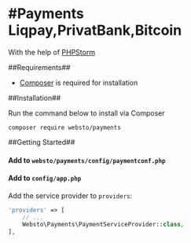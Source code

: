 #Payments Liqpay,PrivatBank,Bitcoin
=============================
With the help of [PHPStorm](https://www.jetbrains.com/phpstorm/)

##Requirements##

 * [Composer](https://getcomposer.org) is required for installation

##Installation##

Run the command below to install via Composer

```shell
composer require websto/payments
```

##Getting Started##

#### Add to `websto/payments/config/paymentconf.php`

#### Add to `config/app.php`

Add the service provider to `providers`:

```php
'providers' => [
    // ...
    Websto\Payments\PaymentServiceProvider::class,
],
```


